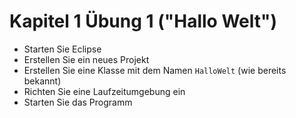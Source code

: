 # Kapitel 1 Übung 1 ("Hallo Welt")

- Starten Sie Eclipse
- Erstellen Sie ein neues Projekt
- Erstellen Sie eine Klasse mit dem Namen ```HalloWelt``` (wie bereits bekannt)
- Richten Sie eine Laufzeitumgebung ein
- Starten Sie das Programm
